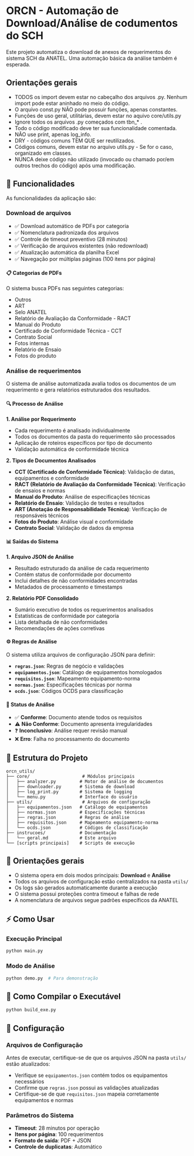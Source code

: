 # ORCN - Automação de Download/Análise de codumentos do SCH
Este projeto automatiza o download de anexos de requerimentos do sistema SCH da ANATEL. Uma automação básica da análise também é esperada.

## Orientações gerais
- TODOS os import devem estar no cabeçalho dos arquivos .py. Nenhum import pode estar aninhado no meio do código.
- O arquivo const.py NÃO pode possuir funções, apenas constantes.
- Funções de uso geral, utilitárias, devem estar no aquivo core/utils.py
- Ignore todos os arquivos .py começados com tbn_* .
- Todo o código modificado deve ter sua funcionalidade comentada.
- NÃO use print, apenas log_info.
- DRY - códigos comuns TEM QUE ser reutilizados.
- Códigos comuns, devem estar no arquivo utils.py - Se for o caso, organizado em classes.
- NUNCA deixe código não utilizado (invocado ou chamado por/em outros trechos do código) após uma modificação.

## 🔧 Funcionalidades

As funcionalidades da aplicação são:

### Download de arquivos

- ✅ Download automático de PDFs por categoria
- ✅ Nomenclatura padronizada dos arquivos
- ✅ Controle de timeout preventivo (28 minutos)
- ✅ Verificação de arquivos existentes (não redownload)
- ✅ Atualização automática da planilha Excel
- ✅ Navegação por múltiplas páginas (100 itens por página)

#### 📋 Categorias de PDFs

O sistema busca PDFs nas seguintes categorias:
- Outros
- ART
- Selo ANATEL
- Relatório de Avaliação da Conformidade - RACT
- Manual do Produto
- Certificado de Conformidade Técnica - CCT
- Contrato Social
- Fotos internas
- Relatório de Ensaio
- Fotos do produto

### Análise de requerimentos

O sistema de análise automatizada avalia todos os documentos de um requerimento e gera relatórios estruturados dos resultados.

#### 🔍 Processo de Análise

**1. Análise por Requerimento**
- Cada requerimento é analisado individualmente
- Todos os documentos da pasta do requerimento são processados
- Aplicação de roteiros específicos por tipo de documento
- Validação automática de conformidade técnica

**2. Tipos de Documentos Analisados**
- **CCT (Certificado de Conformidade Técnica)**: Validação de datas, equipamentos e conformidade
- **RACT (Relatório de Avaliação da Conformidade Técnica)**: Verificação de ensaios e normas
- **Manual do Produto**: Análise de especificações técnicas
- **Relatório de Ensaio**: Validação de testes e resultados
- **ART (Anotação de Responsabilidade Técnica)**: Verificação de responsáveis técnicos
- **Fotos do Produto**: Análise visual e conformidade
- **Contrato Social**: Validação de dados da empresa

#### 📊 Saídas do Sistema

**1. Arquivo JSON de Análise**
- Resultado estruturado da análise de cada requerimento
- Contém status de conformidade por documento
- Inclui detalhes de não conformidades encontradas
- Metadados de processamento e timestamps

**2. Relatório PDF Consolidado**
- Sumário executivo de todos os requerimentos analisados
- Estatísticas de conformidade por categoria
- Lista detalhada de não conformidades
- Recomendações de ações corretivas

#### ⚙️ Regras de Análise

O sistema utiliza arquivos de configuração JSON para definir:
- **`regras.json`**: Regras de negócio e validações
- **`equipamentos.json`**: Catálogo de equipamentos homologados
- **`requisitos.json`**: Mapeamento equipamento-norma
- **`normas.json`**: Especificações técnicas por norma
- **`ocds.json`**: Códigos OCDS para classificação

#### 🚨 Status de Análise

- ✅ **Conforme**: Documento atende todos os requisitos
- ⚠️ **Não Conforme**: Documento apresenta irregularidades
- ❓ **Inconclusivo**: Análise requer revisão manual
- ❌ **Erro**: Falha no processamento do documento

## 📁 Estrutura do Projeto

```
orcn_utils/
├── core/                    # Módulos principais
│   ├── analyzer.py         # Motor de análise de documentos
│   ├── downloader.py       # Sistema de download
│   ├── log_print.py        # Sistema de logging
│   └── menu.py             # Interface do usuário
├── utils/                   # Arquivos de configuração
│   ├── equipamentos.json   # Catálogo de equipamentos
│   ├── normas.json         # Especificações técnicas
│   ├── regras.json         # Regras de análise
│   ├── requisitos.json     # Mapeamento equipamento-norma
│   └── ocds.json           # Códigos de classificação
├── instrucoes/             # Documentação
│   └── geral.md            # Este arquivo
└── [scripts principais]    # Scripts de execução
```

## 🎯 Orientações gerais

- O sistema opera em dois modos principais: **Download** e **Análise**
- Todos os arquivos de configuração estão centralizados na pasta `utils/`
- Os logs são gerados automaticamente durante a execução
- O sistema possui proteções contra timeout e falhas de rede
- A nomenclatura de arquivos segue padrões específicos da ANATEL

## ⚡ Como Usar

### Execução Principal
```bash
python main.py
```

### Modo de Análise
```bash
python demo.py  # Para demonstração
```

## 🚀 Como Compilar o Executável
```bash
python build_exe.py
```

## 🔧 Configuração

### Arquivos de Configuração
Antes de executar, certifique-se de que os arquivos JSON na pasta `utils/` estão atualizados:
- Verifique se `equipamentos.json` contém todos os equipamentos necessários
- Confirme que `regras.json` possui as validações atualizadas
- Certifique-se de que `requisitos.json` mapeia corretamente equipamentos e normas

### Parâmetros do Sistema
- **Timeout**: 28 minutos por operação
- **Itens por página**: 100 requerimentos
- **Formato de saída**: PDF + JSON
- **Controle de duplicatas**: Automático